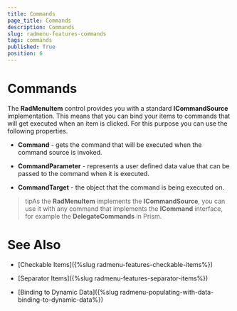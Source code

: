 ```yaml
---
title: Commands
page_title: Commands
description: Commands
slug: radmenu-features-commands
tags: commands
published: True
position: 6
---
```


# Commands

The __RadMenuItem__ control provides you with a standard __ICommandSource__ implementation. This means that you can bind your items to commands that will get executed when an item is clicked. For this purpose you can use the following properties.

* __Command__ - gets the command that will be executed when the command source is invoked. 

* __CommandParameter__ - represents a user defined data value that can be passed to the command when it is executed.  

* __CommandTarget__ - the object that the command is being executed on.  

>tipAs the __RadMenuItem__ implements the __ICommandSource__, you can use it with any command that implements the __ICommand__ interface, for example the __DelegateCommands__ in Prism.

# See Also

 * [Checkable Items]({%slug radmenu-features-checkable-items%})

 * [Separator Items]({%slug radmenu-features-separator-items%})

 * [Binding to Dynamic Data]({%slug radmenu-populating-with-data-binding-to-dynamic-data%})